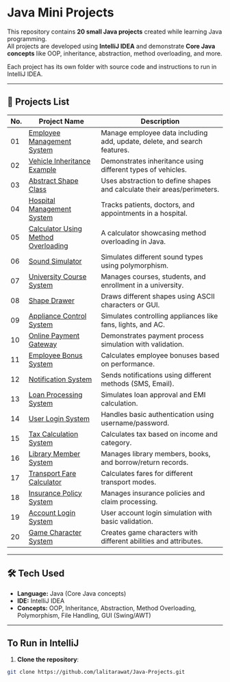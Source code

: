 # Java Mini Projects

This repository contains **20 small Java projects** created while learning Java programming.  
All projects are developed using **IntelliJ IDEA** and demonstrate **Core Java concepts** like OOP, inheritance, abstraction, method overloading, and more.  

Each project has its own folder with source code and instructions to run in IntelliJ IDEA.

---

## 📂 Projects List

| No. | Project Name | Description |
|-----|--------------|-------------|
| 01  | [Employee Management System](./Employee%20Management%20System) | Manage employee data including add, update, delete, and search features. |
| 02  | [Vehicle Inheritance Example](./Vehicle%20Inheritance%20Example) | Demonstrates inheritance using different types of vehicles. |
| 03  | [Abstract Shape Class](./Abstract%20Shape%20Class) | Uses abstraction to define shapes and calculate their areas/perimeters. |
| 04  | [Hospital Management System](./Hospital%20Management%20System) | Tracks patients, doctors, and appointments in a hospital. |
| 05  | [Calculator Using Method Overloading](./Calculator%20Using%20Method%20Overloading) | A calculator showcasing method overloading in Java. |
| 06  | [Sound Simulator](./Sound%20Simulator) | Simulates different sound types using polymorphism. |
| 07  | [University Course System](./University%20Course%20System) | Manages courses, students, and enrollment in a university. |
| 08  | [Shape Drawer](./Shape%20Drawer) | Draws different shapes using ASCII characters or GUI. |
| 09  | [Appliance Control System](./Appliance%20Control%20System) | Simulates controlling appliances like fans, lights, and AC. |
| 10  | [Online Payment Gateway](./Online%20Payment%20Gateway) | Demonstrates payment process simulation with validation. |
| 11  | [Employee Bonus System](./Employee%20Bonus%20System) | Calculates employee bonuses based on performance. |
| 12  | [Notification System](./Notification%20System) | Sends notifications using different methods (SMS, Email). |
| 13  | [Loan Processing System](./Loan%20Processing%20System) | Simulates loan approval and EMI calculation. |
| 14  | [User Login System](./User%20Login%20System) | Handles basic authentication using username/password. |
| 15  | [Tax Calculation System](./Tax%20Calculation%20System) | Calculates tax based on income and category. |
| 16  | [Library Member System](./Library%20Member%20System) | Manages library members, books, and borrow/return records. |
| 17  | [Transport Fare Calculator](./Transport%20Fare%20Calculator) | Calculates fares for different transport modes. |
| 18  | [Insurance Policy System](./Insurance%20Policy%20System) | Manages insurance policies and claim processing. |
| 19  | [Account Login System](./Account%20Login%20System) | User account login simulation with basic validation. |
| 20  | [Game Character System](./Game%20Character%20System) | Creates game characters with different abilities and attributes. |

---

## 🛠 Tech Used
- **Language:** Java (Core Java concepts)  
- **IDE:** IntelliJ IDEA  
- **Concepts:** OOP, Inheritance, Abstraction, Method Overloading, Polymorphism, File Handling, GUI (Swing/AWT)

---

## To Run in IntelliJ

1. **Clone the repository**:
```bash
git clone https://github.com/lalitarawat/Java-Projects.git
